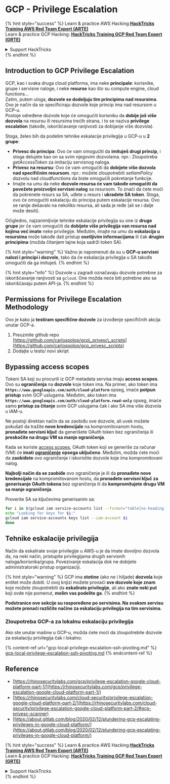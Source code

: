 # GCP - Privilege Escalation

{% hint style="success" %}
Learn & practice AWS Hacking:<img src="../../../.gitbook/assets/image (1) (1) (1).png" alt="" data-size="line">[**HackTricks Training AWS Red Team Expert (ARTE)**](https://training.hacktricks.xyz/courses/arte)<img src="../../../.gitbook/assets/image (1) (1) (1).png" alt="" data-size="line">\
Learn & practice GCP Hacking: <img src="../../../.gitbook/assets/image (2).png" alt="" data-size="line">[**HackTricks Training GCP Red Team Expert (GRTE)**<img src="../../../.gitbook/assets/image (2).png" alt="" data-size="line">](https://training.hacktricks.xyz/courses/grte)

<details>

<summary>Support HackTricks</summary>

* Check the [**subscription plans**](https://github.com/sponsors/carlospolop)!
* **Join the** 💬 [**Discord group**](https://discord.gg/hRep4RUj7f) or the [**telegram group**](https://t.me/peass) or **follow** us on **Twitter** 🐦 [**@hacktricks\_live**](https://twitter.com/hacktricks_live)**.**
* **Share hacking tricks by submitting PRs to the** [**HackTricks**](https://github.com/carlospolop/hacktricks) and [**HackTricks Cloud**](https://github.com/carlospolop/hacktricks-cloud) github repos.

</details>
{% endhint %}

## Introduction to GCP Privilege Escalation <a href="#introduction-to-gcp-privilege-escalation" id="introduction-to-gcp-privilege-escalation"></a>

GCP, kao i svaka druga cloud platforma, ima neke **principale**: korisnike, grupe i servisne naloge, i neke **resurse** kao što su compute engine, cloud functions…\
Zatim, putem uloga, **dozvole se dodeljuju tim principima nad resursima**. Ovo je način da se specificiraju dozvole koje princip ima nad resursom u GCP-u.\
Postoje određene dozvole koje će omogućiti korisniku da **dobije još više dozvola** na resursu ili resursima trećih strana, i to se naziva **privilege escalation** (takođe, iskorišćavanje ranjivosti za dobijanje više dozvola).

Stoga, želeo bih da podelim tehnike eskalacije privilegija u GCP-u u **2 grupe**:

* **Privesc do principa**: Ovo će vam omogućiti da **imituješ drugi princip**, i stoga delujete kao on sa svim njegovim dozvolama. npr.: Zloupotreba _getAccessToken_ za imitaciju servisnog naloga.
* **Privesc na resursu**: Ovo će vam omogućiti da **dobijete više dozvola nad specifičnim resursom**. npr.: možete zloupotrebiti _setIamPolicy_ dozvolu nad cloudfunctions da biste omogućili pokretanje funkcije.
* Imajte na umu da neke **dozvole resursa će vam takođe omogućiti da povežete proizvoljni servisni nalog** sa resursom. To znači da ćete moći da pokrenete resurs sa SA, uđete u resurs i **ukradete SA token**. Stoga, ovo će omogućiti eskalaciju do principa putem eskalacije resursa. Ovo se ranije dešavalo na nekoliko resursa, ali sada je ređe (ali se i dalje može desiti).

Očigledno, najzanimljivije tehnike eskalacije privilegija su one iz **druge grupe** jer će vam omogućiti da **dobijete više privilegija van resursa nad kojima već imate** neke privilegije. Međutim, imajte na umu da **eskalacija u resursima** može takođe dati pristup **osetljivim informacijama** ili čak **drugim principima** (možda čitanjem tajne koja sadrži token SA).

{% hint style="warning" %}
Važno je napomenuti da su u **GCP-u servisni nalozi i principi i dozvole**, tako da će eskalacija privilegija u SA takođe omogućiti da ga imituješ.
{% endhint %}

{% hint style="info" %}
Dozvole u zagradi označavaju dozvole potrebne za iskorišćavanje ranjivosti sa `gcloud`. One možda neće biti potrebne ako se iskorišćavaju putem API-ja.
{% endhint %}

## Permissions for Privilege Escalation Methodology

Ovo je kako ja **testiram specifične dozvole** za izvođenje specifičnih akcija unutar GCP-a.

1. Preuzmite github repo [https://github.com/carlospolop/gcp\_privesc\_scripts](https://github.com/carlospolop/gcp_privesc_scripts)
2. Dodajte u tests/ novi skript

## Bypassing access scopes <a href="#bypassing-access-scopes" id="bypassing-access-scopes"></a>

Tokeni SA koji su procurili iz GCP metadata servisa imaju **access scopes**. Ovo su **ograničenja** na **dozvole** koje token ima. Na primer, ako token ima **`https://www.googleapis.com/auth/cloud-platform`** opseg, imaće **potpun pristup** svim GCP uslugama. Međutim, ako token ima **`https://www.googleapis.com/auth/cloud-platform.read-only`** opseg, imaće samo **pristup za čitanje** svim GCP uslugama čak i ako SA ima više dozvola u IAM-u.

Ne postoji direktan način da se zaobiđu ove dozvole, ali uvek možete pokušati da tražite **nove kredencijale** na kompromitovanom hostu, **pronađete servisni ključ** da generišete OAuth token bez ograničenja ili **preskočite na drugu VM sa manje ograničenja**.

Kada se koriste [access scopes](https://cloud.google.com/compute/docs/access/service-accounts#accesscopesiam), OAuth token koji se generiše za računar (VM) će **imati** [**ograničenje**](https://oauth.net/2/scope/) **opsega uključeno**. Međutim, možda ćete moći da **zaobiđete** ovo ograničenje i iskoristite dozvole koje ima kompromitovani nalog.

**Najbolji način da se zaobiđe** ovo ograničenje je ili da **pronađete nove kredencijale** na kompromitovanom hostu, da **pronađete servisni ključ za generisanje OAuth tokena** bez ograničenja ili da **kompromitujete drugu VM sa manje ograničenja**.

Proverite SA sa ključevima generisanim sa:
```bash
for i in $(gcloud iam service-accounts list --format="table[no-heading](email)"); do
echo "Looking for keys for $i:"
gcloud iam service-accounts keys list --iam-account $i
done
```
## Tehnike eskalacije privilegija

Način da eskalirate svoje privilegije u AWS-u je da imate dovoljno dozvola da, na neki način, pristupite privilegijama drugih servisnih naloga/korisnika/grupa. Povezivanje eskalacija dok ne dobijete administratorski pristup organizaciji.

{% hint style="warning" %}
GCP ima **stotine** (ako ne i hiljade) **dozvola** koje entitet može dobiti. U ovoj knjizi možete pronaći **sve dozvole koje znam** koje možete zloupotrebiti da **eskalirate privilegije**, ali ako **znate neki put** koji ovde nije pomenut, **molim vas podelite ga**.
{% endhint %}

**Podstranice ove sekcije su raspoređene po servisima. Na svakom servisu možete pronaći različite načine za eskalaciju privilegija na tim servisima.**

### Zloupotreba GCP-a za lokalnu eskalaciju privilegija

Ako ste unutar mašine u GCP-u, možda ćete moći da zloupotrebite dozvole za eskalaciju privilegija čak i lokalno:

{% content-ref url="gcp-local-privilege-escalation-ssh-pivoting.md" %}
[gcp-local-privilege-escalation-ssh-pivoting.md](gcp-local-privilege-escalation-ssh-pivoting.md)
{% endcontent-ref %}

## Reference

* [https://rhinosecuritylabs.com/gcp/privilege-escalation-google-cloud-platform-part-1/](https://rhinosecuritylabs.com/gcp/privilege-escalation-google-cloud-platform-part-1/)
* [https://rhinosecuritylabs.com/cloud-security/privilege-escalation-google-cloud-platform-part-2/](https://rhinosecuritylabs.com/cloud-security/privilege-escalation-google-cloud-platform-part-2/#gcp-privesc-scanner)
* [https://about.gitlab.com/blog/2020/02/12/plundering-gcp-escalating-privileges-in-google-cloud-platform/](https://about.gitlab.com/blog/2020/02/12/plundering-gcp-escalating-privileges-in-google-cloud-platform/)

{% hint style="success" %}
Learn & practice AWS Hacking:<img src="../../../.gitbook/assets/image (1) (1) (1).png" alt="" data-size="line">[**HackTricks Training AWS Red Team Expert (ARTE)**](https://training.hacktricks.xyz/courses/arte)<img src="../../../.gitbook/assets/image (1) (1) (1).png" alt="" data-size="line">\
Learn & practice GCP Hacking: <img src="../../../.gitbook/assets/image (2).png" alt="" data-size="line">[**HackTricks Training GCP Red Team Expert (GRTE)**<img src="../../../.gitbook/assets/image (2).png" alt="" data-size="line">](https://training.hacktricks.xyz/courses/grte)

<details>

<summary>Support HackTricks</summary>

* Check the [**subscription plans**](https://github.com/sponsors/carlospolop)!
* **Join the** 💬 [**Discord group**](https://discord.gg/hRep4RUj7f) or the [**telegram group**](https://t.me/peass) or **follow** us on **Twitter** 🐦 [**@hacktricks\_live**](https://twitter.com/hacktricks_live)**.**
* **Share hacking tricks by submitting PRs to the** [**HackTricks**](https://github.com/carlospolop/hacktricks) and [**HackTricks Cloud**](https://github.com/carlospolop/hacktricks-cloud) github repos.

</details>
{% endhint %}
